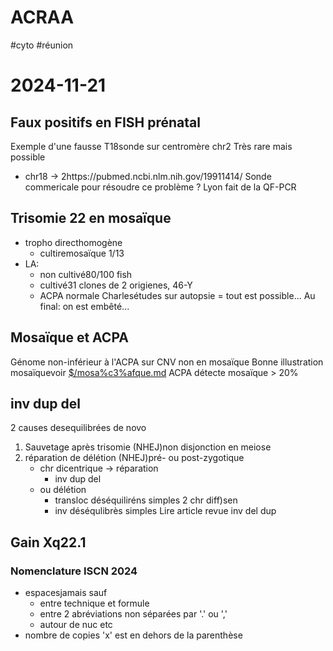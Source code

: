 # ACRAA
#cyto #réunion 



# 2024-11-21

## Faux positifs en FISH prénatal

Exemple d'une fausse T18sonde sur centromère chr2
Très rare mais possible
- chr18 -> 2https://pubmed.ncbi.nlm.nih.gov/19911414/
  Sonde commericale pour résoudre ce problème ?
  Lyon fait de la QF-PCR


## Trisomie 22 en mosaïque

- tropho directhomogène
    - cultiremosaïque 1/13
- LA: 
    - non cultivé80/100 fish
    - cultivé31 clones de 2 origienes, 46-Y
    - ACPA normale
      Charlesétudes sur autopsie = tout est possible...
      Au final: on est embêté...

## Mosaïque et ACPA

Génome non-inférieur à l'ACPA sur CNV non en mosaïque
      Bonne illustration mosaïquevoir [$/mosa%c3%afque.md](#mosac3afquemd)
      ACPA détecte mosaïque > 20%

## inv dup del

2 causes desequilibrées de novo
1. Sauvetage après trisomie (NHEJ)non disjonction en meiose
1. réparation de délétion (NHEJ)pré- ou post-zygotique
    - chr dicentrique -> réparation
        - inv dup del
    - ou délétion
        - transloc déséquiliréns simples 2 chr diff)sen
        - inv déséqulibrès simples
          Lire article revue inv del dup

## Gain Xq22.1

### Nomenclature ISCN 2024

- espacesjamais sauf 
    - entre technique et formule
    - entre 2 abréviations non séparées par '.' ou ',' 
    - autour de nuc etc
- nombre de copies 'x' est en dehors de la parenthèse
